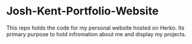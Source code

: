 # Josh-Kent-Portfolio-Website

This repo holds the code for my personal website hosted on Herko. Its primary purpose to hold infromation about me and display my projects.
